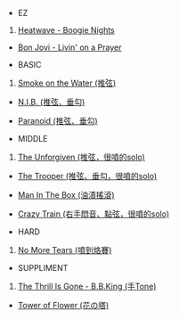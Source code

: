 - EZ
1. [Heatwave - Boogie Nights](https://youtu.be/qkUaqt4WQAo?si=xFX_oJWFW8czlZ2d)  
- [Bon Jovi - Livin' on a Prayer](https://youtu.be/jgSf4cXrc9o?t=159&si=jLNNVCP48Lv3hb7i)  



- BASIC
1. [Smoke on the Water (推弦)](https://youtu.be/7kKoOPf7nWc?t=180&si=A2K8wv3zzAC5QxYt)  
- [N.I.B. (推弦、垂勾)](https://youtu.be/HanyEAkgI_Y?t=144&si=Im4OW2IPlC1fka74)  
- [Paranoid (推弦、垂勾)](https://youtu.be/B2R3WZXzsNA?t=84&si=lsVkMnuL73lNEbEH)  




- MIDDLE
1. [The Unforgiven (推弦，很噴的solo)](https://youtu.be/m8QRDrCcON0?t=202&si=40Tp8AUKoPT-D148)  
- [The Trooper (推弦、垂勾，很噴的solo)](https://youtu.be/ZpyQ2Q4GAok?t=133&si=uMqUYVLg7HVmVl6C)  
- [Man In The Box (油漬搖滾)](https://youtu.be/FWDn6t_u8Pg?t=159&si=NhD_Sf2-mJ5vL_fP)  
- [Crazy Train (右手悶音、點弦，很噴的solo)](https://youtu.be/G4M5V97CtA4?t=31&si=jhUqaZC7ssKD0d6P)  




- HARD
1. [No More Tears (噴到烙賽)](https://youtu.be/x6HEwH1riDI?t=205&si=Oeeo18mg74teUJ_6)  




- SUPPLIMENT
1. [The Thrill Is Gone - B.B.King (手Tone)](https://youtu.be/zNk5WBaqNqw?si=oxUYm9UJb69mQJFv)  
- [Tower of Flower (花の塔)](https://youtu.be/IwkV_4DE9Nc?si=VSLK-sAnKHeXey73)  



